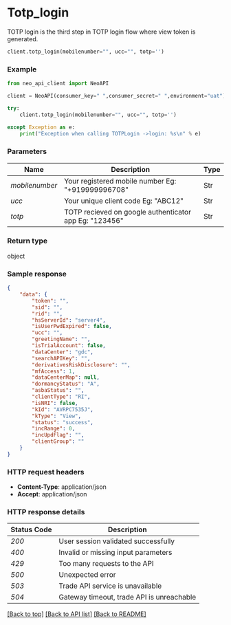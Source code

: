 # **Totp_login**
TOTP login is the third step in TOTP login flow where view token is generated.

```python
client.totp_login(mobilenumber="", ucc="", totp='')
```

### Example


```python
from neo_api_client import NeoAPI

client = NeoAPI(consumer_key=" ",consumer_secret=" ",environment="uat")

try:
    client.totp_login(mobilenumber="", ucc="", totp='')
    
except Exception as e:
    print("Exception when calling TOTPLogin ->login: %s\n" % e)
```
### Parameters

| Name           | Description                                           | Type   |
|----------------|-------------------------------------------------------|--------|
| *mobilenumber* | Your registered mobile number Eg: "+919999996708"     | Str    |
| *ucc*          | Your unique client code Eg: "ABC12"                   | Str    |
| *totp* | TOTP recieved on google authenticator app Eg: "123456" | Str    |

### Return type

object

### Sample response
```json
{
	"data": {
		"token": "",
		"sid": "",
		"rid": "",
		"hsServerId": "server4",
		"isUserPwdExpired": false,
		"ucc": "",
		"greetingName": "",
		"isTrialAccount": false,
		"dataCenter": "gdc",
		"searchAPIKey": "",
		"derivativesRiskDisclosure": "",
		"mfAccess": 1,
		"dataCenterMap": null,
		"dormancyStatus": "A",
		"asbaStatus": "",
		"clientType": "RI",
		"isNRI": false,
		"kId": "AVRPC7535J",
		"kType": "View",
		"status": "success",
		"incRange": 0,
		"incUpdFlag": "",
		"clientGroup": ""
	}
}
```

### HTTP request headers

 - **Content-Type**: application/json
 - **Accept**: application/json

### HTTP response details

| Status Code | Description                               |
|-------------|-------------------------------------------|
| *200*       | User session validated successfully       |
| *400*       | Invalid or missing input parameters       |
| *429*       | Too many requests to the API              |
| *500*       | Unexpected error                          |
| *503*       | Trade API service is unavailable          |
| *504*       | Gateway timeout, trade API is unreachable |

[[Back to top]](#) [[Back to API list]](../README.md#documentation-for-api-endpoints) [[Back to README]](../README.md)
